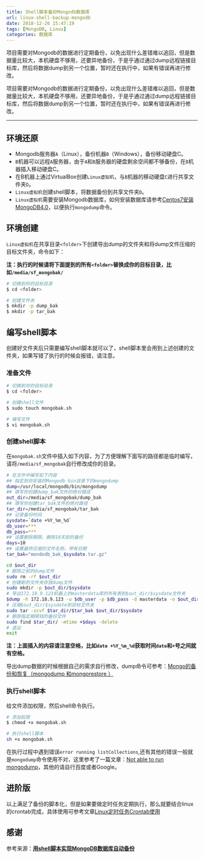 ```yaml
---
title: Shell脚本备份Mongodb数据库
url: linux-shell-backup-mongodb
date: 2018-12-26 15:47:19
tags: [MongoDB, Linux]
categories: 数据库
---
```


项目需要对Mongodb的数据进行定期备份，以免出现什么差错难以追回，但是数据量比较大，本机硬盘不够用，还要异地备份，于是乎通过通过dump远程链接目标库，然后将数据dump到另一个位置，暂时还在执行中，如果有错误再进行修改。

<!--more-->

项目需要对Mongodb的数据进行定期备份，以免出现什么差错难以追回，但是数据量比较大，本机硬盘不够用，还要异地备份，于是乎通过通过dump远程链接目标库，然后将数据dump到另一个位置，暂时还在执行中，如果有错误再进行修改。

---------

## 环境还原

- Mongodb服务器`A`（Linux），备份机器`B`（Windows），备份移动硬盘C。
- `B`机器可以远程`A`服务器，由于`A`和`B`服务器的硬盘剩余空间都不够备份，在`B`机器插入移动硬盘C。
- 在B机器上通过VirtualBox创建`Linux虚拟机`，与`B`机器的移动硬盘`C`进行共享文件夹`D`。
- `Linux虚拟机`创建shell脚本，将数据备份到共享文件夹`D`。
- `Linux虚拟机`需要安装Mongodb数据库，如何安装数据库请参考[Centos7安装MongoDB4.0](/20181213/centos7-install-mongodb4)，以便执行`mongodump`命令。

## 环境创建

`Linux虚拟机`在共享目录`<folder>`下创建导出dump的文件夹和将dump文件压缩的目标文件夹，命令如下：

**注：执行的时候请将下面提到的所有`<folder>`替换成你的目标目录，比如`/media/sf_mongobak/`**

``` bash
# 切换到你的目标目录
$ cd <folder>

# 创建文件夹
$ mkdir -p dump_bak
$ mkdir -p tar_bak
```

## 编写shell脚本

创建好文件夹后只需要编写shell脚本就可以了，shell脚本里会用到上述创建的文件夹，如果写错了执行的时候会报错，请注意。

### 准备文件

``` bash
# 切换到你的目标目录
$ cd <folder>

# 创建shell文件
$ sudo touch mongobak.sh

# 编写文件
$ vi mongobak.sh

```

### 创建shell脚本

在`mongobak.sh`文件中插入如下内容，为了方便理解下面写的路径都是临时编写，请将`/media/sf_mongobak`自行修改成你的目录。

``` bash
# 在文件中编写如下内容
## 指定到你安装的Mongodb bin目录下的mongodump
dump=/usr/local/mongodb/bin/mongodump
## 填写你创建dump_bak文件的绝对路径
out_dir=/media/sf_mongobak/dump_bak
## 填写你创建tar_bak文件的绝对路径
tar_dir=/media/sf_mongobak/tar_bak
## 记录备份时间
sysdate=`date +%Y_%m_%d`
db_user=***
db_pass=***
## 设置删除期限，删除10天前的备份
days=10
## 设置最终压缩的文件名称，带有日期
tar_bak="mondodb_bak_$sysdate.tar.gz"

cd $out_dir
# 删除之前的dump文件
sudo rm -rf $out_dir
# 创建新的文件夹存放dump文件
sudo mkdir -p $out_dir/$sysdate
# 导出172.18.9.123机器上的masterdata库的所有表到$out_dir/$sysdate文件夹
$dump -h 172.18.9.123 -u $db_user -p $db_pass -d masterdata -o $out_dir/$sysdate
# 压缩$out_dir/$sysdate到目标文件夹
sudo tar -zcvf $tar_dir/$tar_bak $out_dir/$sysdate
# 删除指定期限钱的备份文件
sudo find $tar_dir/ -mtime +$days -delete
# 退出
exit

```

**注：上面插入的内容请注意空格，比如`date +%Y_%m_%d`获取时间`date`和`+`号之间就有空格。**

导出dump数据的时候根据自己的需求自行修改，dump命令可参考：[Mongo的备份和恢复（mongodump 和mongorestore ）](https://www.cnblogs.com/xiaotengyi/p/6393972.html)

### 执行shell脚本

给文件添加权限，然后shell命令执行。

``` bash
# 添加权限
$ chmod +x mongobak.sh

# 执行shell脚本
sh +x mongobak.sh
```

在执行过程中遇到错误`error running listCollections`,还有其他的错误一般就是`mongodump`命令使用不对，这里参考了一篇文章：[Not able to run mongodump](https://stackoverflow.com/questions/29699906/not-able-to-run-mongodump)，其他的请自行百度或者Google。

## 进阶版

以上满足了备份的脚本化，但是如果要做定时任务定期执行，那么就要结合linux的crontab完成，具体使用可参考文章[Linux定时任务Crontab使用](https://hhongwen.cn/20181228/linux-crontab-use/)

## 感谢

参考来源：**[用shell脚本实现MongoDB数据库自动备份](http://blog.51cto.com/13362895/2150200)**